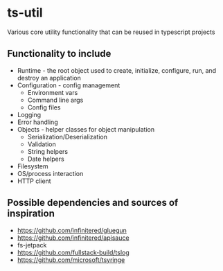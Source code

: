 # ts-util
 Various core utility functionality that can be reused  in typescript projects

## Functionality to include

* Runtime - the root object used to create, initialize, configure, run, and destroy an application
* Configuration - config management
    * Environment vars
    * Command line args
    * Config files
* Logging
* Error handling
* Objects - helper classes for object manipulation
    * Serialization/Deserialization
    * Validation
    * String helpers
    * Date helpers
* Filesystem
* OS/process interaction
* HTTP client

## Possible dependencies and sources of inspiration

* https://github.com/infinitered/gluegun
* https://github.com/infinitered/apisauce
* fs-jetpack
* https://github.com/fullstack-build/tslog
* https://github.com/microsoft/tsyringe 
